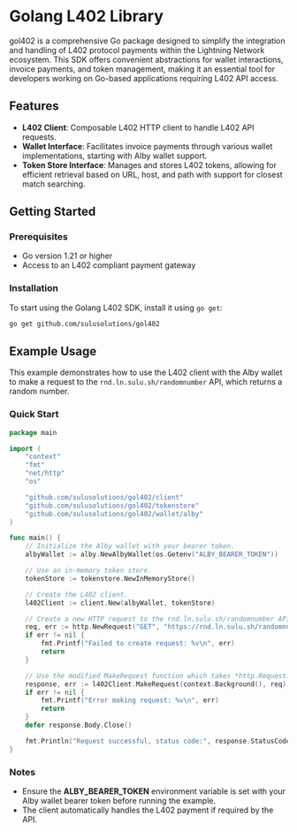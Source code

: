 # Golang L402 Library

gol402 is a comprehensive Go package designed to simplify the integration and handling of L402 protocol payments within the Lightning Network ecosystem. This SDK offers convenient abstractions for wallet interactions, invoice payments, and token management, making it an essential tool for developers working on Go-based applications requiring L402 API access.

## Features

- **L402 Client**: Composable L402 HTTP client to handle L402 API requests.
- **Wallet Interface**: Facilitates invoice payments through various wallet implementations, starting with Alby wallet support.
- **Token Store Interface**: Manages and stores L402 tokens, allowing for efficient retrieval based on URL, host, and path with support for closest match searching.

## Getting Started

### Prerequisites

- Go version 1.21 or higher
- Access to an L402 compliant payment gateway

### Installation

To start using the Golang L402 SDK, install it using `go get`:

```sh
go get github.com/sulusolutions/gol402
```

## Example Usage

This example demonstrates how to use the L402 client with the Alby wallet to make a request to the `rnd.ln.sulu.sh/randomnumber` API, which returns a random number.

### Quick Start

```go
package main

import (
    "context"
    "fmt"
    "net/http"
    "os"

    "github.com/sulusolutions/gol402/client"
    "github.com/sulusolutions/gol402/tokenstore"
    "github.com/sulusolutions/gol402/wallet/alby"
)

func main() {
    // Initialize the Alby wallet with your bearer token.
    albyWallet := alby.NewAlbyWallet(os.Getenv("ALBY_BEARER_TOKEN"))

    // Use an in-memory token store.
    tokenStore := tokenstore.NewInMemoryStore()

    // Create the L402 client.
    l402Client := client.New(albyWallet, tokenStore)

    // Create a new HTTP request to the rnd.ln.sulu.sh/randomnumber API.
    req, err := http.NewRequest("GET", "https://rnd.ln.sulu.sh/randomnumber", nil)
    if err != nil {
        fmt.Printf("Failed to create request: %v\n", err)
        return
    }

    // Use the modified MakeRequest function which takes *http.Request.
    response, err := l402Client.MakeRequest(context.Background(), req)
    if err != nil {
        fmt.Printf("Error making request: %v\n", err)
        return
    }
    defer response.Body.Close()

    fmt.Println("Request successful, status code:", response.StatusCode)
}
```

### Notes

- Ensure the __ALBY_BEARER_TOKEN__ environment variable is set with your Alby wallet bearer token before running the example.
- The client automatically handles the L402 payment if required by the API.